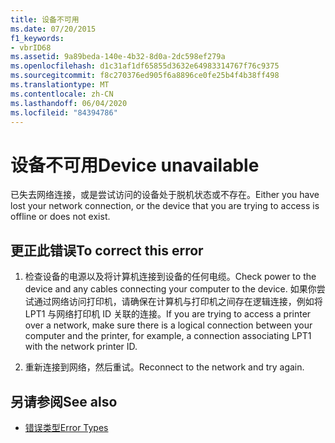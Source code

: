 ```yaml
---
title: 设备不可用
ms.date: 07/20/2015
f1_keywords:
- vbrID68
ms.assetid: 9a89beda-140e-4b32-8d0a-2dc598ef279a
ms.openlocfilehash: d1c31af1df65855d3632e64983314767f76c9375
ms.sourcegitcommit: f8c270376ed905f6a8896ce0fe25b4f4b38ff498
ms.translationtype: MT
ms.contentlocale: zh-CN
ms.lasthandoff: 06/04/2020
ms.locfileid: "84394786"
---
```

# <a name="device-unavailable"></a><span data-ttu-id="3f0ae-102">设备不可用</span><span class="sxs-lookup"><span data-stu-id="3f0ae-102">Device unavailable</span></span>
<span data-ttu-id="3f0ae-103">已失去网络连接，或是尝试访问的设备处于脱机状态或不存在。</span><span class="sxs-lookup"><span data-stu-id="3f0ae-103">Either you have lost your network connection, or the device that you are trying to access is offline or does not exist.</span></span>  
  
## <a name="to-correct-this-error"></a><span data-ttu-id="3f0ae-104">更正此错误</span><span class="sxs-lookup"><span data-stu-id="3f0ae-104">To correct this error</span></span>  
  
1. <span data-ttu-id="3f0ae-105">检查设备的电源以及将计算机连接到设备的任何电缆。</span><span class="sxs-lookup"><span data-stu-id="3f0ae-105">Check power to the device and any cables connecting your computer to the device.</span></span> <span data-ttu-id="3f0ae-106">如果你尝试通过网络访问打印机，请确保在计算机与打印机之间存在逻辑连接，例如将 LPT1 与网络打印机 ID 关联的连接。</span><span class="sxs-lookup"><span data-stu-id="3f0ae-106">If you are trying to access a printer over a network, make sure there is a logical connection between your computer and the printer, for example, a connection associating LPT1 with the network printer ID.</span></span>  
  
2. <span data-ttu-id="3f0ae-107">重新连接到网络，然后重试。</span><span class="sxs-lookup"><span data-stu-id="3f0ae-107">Reconnect to the network and try again.</span></span>  
  
## <a name="see-also"></a><span data-ttu-id="3f0ae-108">另请参阅</span><span class="sxs-lookup"><span data-stu-id="3f0ae-108">See also</span></span>

- [<span data-ttu-id="3f0ae-109">错误类型</span><span class="sxs-lookup"><span data-stu-id="3f0ae-109">Error Types</span></span>](../programming-guide/language-features/error-types.md)
